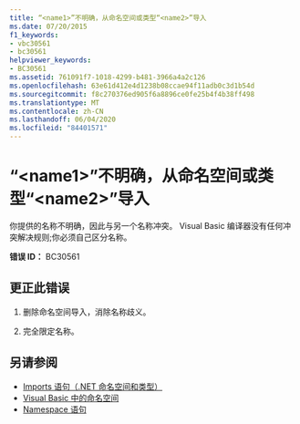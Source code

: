 ```yaml
---
title: “<name1>”不明确，从命名空间或类型“<name2>”导入
ms.date: 07/20/2015
f1_keywords:
- vbc30561
- bc30561
helpviewer_keywords:
- BC30561
ms.assetid: 761091f7-1018-4299-b481-3966a4a2c126
ms.openlocfilehash: 63e61d412e4d1238b08ccae94f11adb0c3d1b54d
ms.sourcegitcommit: f8c270376ed905f6a8896ce0fe25b4f4b38ff498
ms.translationtype: MT
ms.contentlocale: zh-CN
ms.lasthandoff: 06/04/2020
ms.locfileid: "84401571"
---
```

# <a name="name1-is-ambiguous-imported-from-the-namespaces-or-types-name2"></a>“\<name1>”不明确，从命名空间或类型“\<name2>”导入
你提供的名称不明确，因此与另一个名称冲突。 Visual Basic 编译器没有任何冲突解决规则;你必须自己区分名称。  
  
 **错误 ID：** BC30561  
  
## <a name="to-correct-this-error"></a>更正此错误  
  
1. 删除命名空间导入，消除名称歧义。  
  
2. 完全限定名称。  
  
## <a name="see-also"></a>另请参阅

- [Imports 语句（.NET 命名空间和类型）](../statements/imports-statement-net-namespace-and-type.md)
- [Visual Basic 中的命名空间](../../programming-guide/program-structure/namespaces.md)
- [Namespace 语句](../statements/namespace-statement.md)
